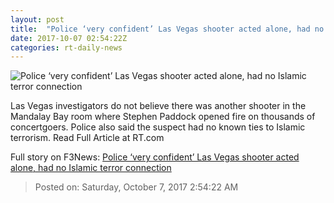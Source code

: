 ```yaml
---
layout: post
title:  "Police ‘very confident’ Las Vegas shooter acted alone, had no Islamic terror connection"
date: 2017-10-07 02:54:22Z
categories: rt-daily-news
---
```


![Police ‘very confident’ Las Vegas shooter acted alone, had no Islamic terror connection](https://cdni.rt.com/files/2017.10/article/59d82af5fc7e93495d8b4568.jpg)

Las Vegas investigators do not believe there was another shooter in the Mandalay Bay room where Stephen Paddock opened fire on thousands of concertgoers. Police also said the suspect had no known ties to Islamic terrorism. Read Full Article at RT.com


Full story on F3News: [Police ‘very confident’ Las Vegas shooter acted alone, had no Islamic terror connection](http://www.f3nws.com/n/2qsB2C)

> Posted on: Saturday, October 7, 2017 2:54:22 AM
